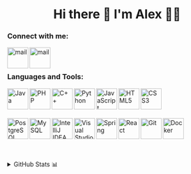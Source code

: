 <h1 align='center'>
  Hi there 👋 I'm Alex 👨‍💻
</h1>

### Connect with me:
<a href="https://vk.com/id70232137"> 
    <img align="left" width="48px" alt="mail" src="https://img.icons8.com/color/48/000000/vk-circled.png"/>
</a>
<a href="mailto:sheepown123@gmail.com"> 
    <img align="left" width="48px" alt="mail" src="https://img.icons8.com/fluency/48/000000/gmail-new.png"/>
</a>

<br></br>

### Languages and Tools:

<img align="left" alt="Java" width="48px" o src="https://img.icons8.com/color/48/000000/java-coffee-cup-logo--v1.png" />
<img align="left" alt="PHP" width="48px" src="https://img.icons8.com/dusk/64/000000/php-logo.png"/>
<img align="left" alt="C++" width="48px" src="https://img.icons8.com/color/48/000000/c-plus-plus-logo.png"/>
<img align="left" alt="Python" width="48px" src="https://img.icons8.com/color/48/000000/python--v1.png"/>
<img align="left" alt="JavaScript" width="48px" src="https://img.icons8.com/color/48/000000/javascript--v2.png"/>
<img align="left" alt="HTML5" width="48px" src="https://img.icons8.com/color/48/000000/html-5--v1.png" />
<img align="left" alt="CSS3" width="48px" src="https://img.icons8.com/color/48/000000/css3.png" />
<br></br>
<br></br>
<img align="left" alt="PostgreSQL" width="48px" src="https://img.icons8.com/color/48/000000/postgreesql.png"/>
<img align="left" alt="MySQL" width="48px" src="https://img.icons8.com/color/48/000000/mysql-logo.png"/>

<img align="left" alt="IntelliJ IDEA" width="48px" src="https://img.icons8.com/color/48/000000/intellij-idea.png"/>
<img align="left" alt="Visual Studio Code" width="48px" src="https://img.icons8.com/color/48/000000/visual-studio-code-2019.png" />

<img align="left" alt="Spring" width="48px" src="https://img.icons8.com/color/48/000000/spring-logo.png"/>
<img align="left" alt="React" width="48px" src="https://img.icons8.com/officel/48/000000/react.png"/>

<img align="left" alt="Git" width="48px" src="https://img.icons8.com/color/48/000000/git.png" />
<img align="left" alt="Docker" width="48px" src="https://img.icons8.com/color/48/000000/docker.png"/>



<br></br>
<br></br>
<details>
   <summary>GitHub Stats 📊 </summary>
    <br></br>
        <img align="left" src="https://github-readme-stats.vercel.app/api?username=Ribenjyeo&show_icons=true" width="420">
</details>
